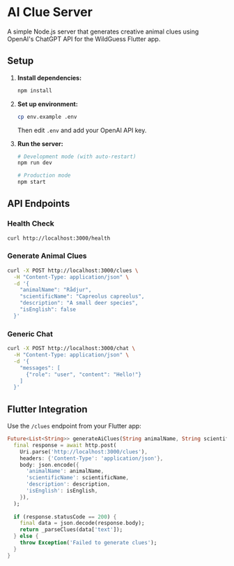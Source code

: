 # AI Clue Server

A simple Node.js server that generates creative animal clues using OpenAI's ChatGPT API for the WildGuess Flutter app.

## Setup

1. **Install dependencies:**
   ```bash
   npm install
   ```

2. **Set up environment:**
   ```bash
   cp env.example .env
   ```
   Then edit `.env` and add your OpenAI API key.

3. **Run the server:**
   ```bash
   # Development mode (with auto-restart)
   npm run dev
   
   # Production mode
   npm start
   ```

## API Endpoints

### Health Check
```bash
curl http://localhost:3000/health
```

### Generate Animal Clues
```bash
curl -X POST http://localhost:3000/clues \
  -H "Content-Type: application/json" \
  -d '{
    "animalName": "Rådjur",
    "scientificName": "Capreolus capreolus",
    "description": "A small deer species",
    "isEnglish": false
  }'
```

### Generic Chat
```bash
curl -X POST http://localhost:3000/chat \
  -H "Content-Type: application/json" \
  -d '{
    "messages": [
      {"role": "user", "content": "Hello!"}
    ]
  }'
```

## Flutter Integration

Use the `/clues` endpoint from your Flutter app:

```dart
Future<List<String>> generateAiClues(String animalName, String scientificName, String description, bool isEnglish) async {
  final response = await http.post(
    Uri.parse('http://localhost:3000/clues'),
    headers: {'Content-Type': 'application/json'},
    body: json.encode({
      'animalName': animalName,
      'scientificName': scientificName,
      'description': description,
      'isEnglish': isEnglish,
    }),
  );
  
  if (response.statusCode == 200) {
    final data = json.decode(response.body);
    return _parseClues(data['text']);
  } else {
    throw Exception('Failed to generate clues');
  }
}
```

